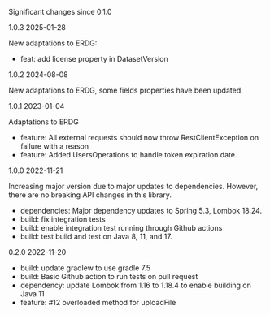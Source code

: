 Significant changes since 0.1.0

1.0.3 2025-01-28

New adaptations to ERDG:

- feat: add license property in DatasetVersion

1.0.2 2024-08-08

New adaptations to ERDG, some fields properties have been updated.

1.0.1 2023-01-04

Adaptations to ERDG

 - feature: All external requests should now throw RestClientException on failure with a reason
 - feature: Added UsersOperations to handle token expiration date.

1.0.0 2022-11-21

Increasing major version due to major updates to dependencies. However, there are no
breaking API changes in this library. 

- dependencies: Major dependency updates to Spring 5.3, Lombok 18.24. 
- build: fix integration tests
- build: enable integration test running through Github actions
- build: test build and test on Java 8, 11, and 17.

0.2.0 2022-11-20

- build:  update gradlew to use gradle 7.5
- build:  Basic Github action to run tests on pull request
- dependency: update Lombok from 1.16 to 1.18.4 to enable building on Java 11
- feature: #12 overloaded method for uploadFile

